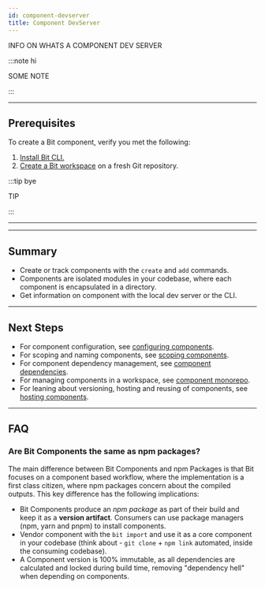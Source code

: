 ```yaml
---
id: component-devserver
title: Component DevServer
---
```


INFO ON WHATS A COMPONENT DEV SERVER

:::note hi

SOME NOTE

:::

---

## Prerequisites

To create a Bit component, verify you met the following:

1. [Install Bit CLI.](https://TODO)
1. [Create a Bit workspace](https://TODO) on a fresh Git repository.

:::tip bye

TIP

:::

---


---

## Summary

* Create or track components with the `create` and `add` commands.
* Components are isolated modules in your codebase, where each component is encapsulated in a directory.
* Get information on component with the local dev server or the CLI.

---

## Next Steps

* For component configuration, see [configuring components](https://TODO).
* For scoping and naming components, see [scoping components](https://TODO).
* For component dependency management, see [component dependencies](https://TODO).
* For managing components in a workspace, see [component monorepo](https://TODO).
* For leaning about versioning, hosting and reusing of components, see [hosting components](https://TODO).

---

## FAQ

### Are Bit Components the same as npm packages?

The main difference between Bit Components and npm Packages is that Bit focuses on a component based workflow, where the implementation is a first class citizen, where npm packages concern about the compiled outputs. This key difference has the following implications:

* Bit Components produce an _npm package_ as part of their build and keep it as a **version artifact**. Consumers can use package managers (npm, yarn and pnpm) to install components.
* Vendor component with the `bit import` and use it as a core component in your codebase (think about - `git clone` + `npm link` automated, inside the consuming codebase).
* A Component version is 100% immutable, as all dependencies are calculated and locked during build time, removing "dependency hell" when depending on components.
